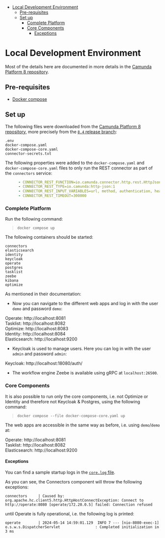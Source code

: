 <!-- TOC -->
* [Local Development Environment](#local-development-environment)
  * [Pre-requisites](#pre-requisites)
  * [Set up](#set-up)
    * [Complete Platform](#complete-platform)
    * [Core Components](#core-components)
      * [Exceptions](#exceptions)
<!-- TOC -->

# Local Development Environment

Most of the details here are documented in more details in the [Camunda Platform 8 repository](https://github.com/camunda/camunda-platform).

## Pre-requisites

* [Docker compose](https://docs.docker.com/compose/)

## Set up

The following files were downloaded from the [Camunda Platform 8 repository](https://github.com/camunda/camunda-platform), more precisely from the [`8.4` release branch](https://github.com/camunda/camunda-platform/tree/stable/8.4):

    .env
    docker-compose.yaml
    docker-compose-core.yaml
    connector-secrets.txt

The following properties were added to the `docker-compose.yaml` and `docker-compose-core.yaml` files to only run the REST connector as part of the `connectors` service:

```yaml
      - CONNECTOR_REST_FUNCTION=io.camunda.connector.http.rest.HttpJsonFunction
      - CONNECTOR_REST_TYPE=io.camunda:http-json:1
      - CONNECTOR_REST_INPUT_VARIABLES=url, method, authentication, headers, queryParameters, connectionTimeoutInSeconds, readTimeoutInSeconds, writeTimeoutInSeconds, body
      - CONNECTOR_REST_TIMEOUT=300000
```

### Complete Platform

Run the following command:

> `docker compose up`

The following containers should be started:

    connectors
    elasticsearch
    identity
    keycloak
    operate
    postgres
    tasklist
    zeebe
    kibana
    optimize

As mentioned in their documentation:

* Now you can navigate to the different web apps and log in with the user `demo` and password `demo`:  

Operate: http://localhost:8081  
Tasklist: http://localhost:8082  
Optimize: http://localhost:8083  
Identity: http://localhost:8084  
Elasticsearch: http://localhost:9200  

* Keycloak is used to manage users. Here you can log in with the user `admin` and password `admin`:  

Keycloak: http://localhost:18080/auth/

* The workflow engine Zeebe is available using gRPC at `localhost:26500`.

### Core Components

It is also possible to run only the core components, i.e. not Optimize or Identity and therefore not Keycloak & Postgres, using the following command:

> `docker compose --file docker-compose-core.yaml up`

The web apps are accessible in the same way as before, i.e. using `demo`/`demo` at:

Operate: http://localhost:8081  
Tasklist: http://localhost:8082  
Elasticsearch: http://localhost:9200 

#### Exceptions

You can find a sample startup logs in the [`core.log` file](./core.log).  

As you can see, the Connectors component will throw the following exceptions:

  `connectors     | Caused by: org.apache.hc.client5.http.HttpHostConnectException: Connect to http://operate:8080 [operate/172.20.0.5] failed: Connection refused`

until Operate is fully operational, i.e. the following log is printed:

  `operate        | 2024-05-14 14:59:01.129  INFO 7 --- [nio-8080-exec-1] o.s.w.s.DispatcherServlet                : Completed initialization in 3 ms`

